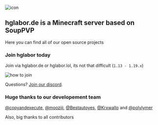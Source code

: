 

![icon](https://avatars.githubusercontent.com/u/71789044?s=200&v=4)

## hglabor.de is a Minecraft server based on SoupPVP

Here you can find all of our open source projects

### Join hglabor today

Join via hglabor.de or hglabor.lol, its not that difficult (`1.13 - 1.19.x`)

![how to join](https://i.imgur.com/Im72Qa4.gif)

Questions? [Join our discord](https://discord.gg/Hx2zgZRV5a).

### Huge thanks to our developement team

[@copyandexecute](https://github.com/copyandexecute), [@mooziii](https://github.com/mooziii), [@Bestautoyes](https://github.com/BestAutoyes), [@Krxwallo](https://github.com/Krxwallo) and [@polylymer](https://github.com/polylymer)

Also, big thanks to all contributors

